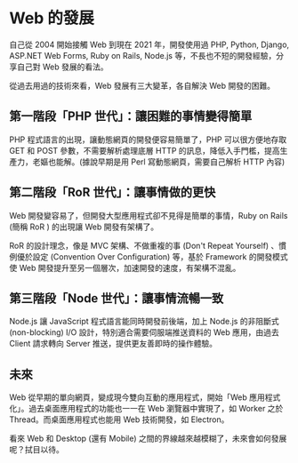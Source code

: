 # Web 的發展

自己從 2004 開始接觸 Web 到現在 2021 年，開發使用過 PHP, Python, Django, ASP.NET Web Forms, Ruby on Rails, Node.js 等，不長也不短的開發經驗，分享自己對 Web 發展的看法。

從過去用過的技術來看，Web 發展有三大變革，各自解決 Web 開發的困難。

## 第一階段「PHP 世代」：讓困難的事情變得簡單

PHP 程式語言的出現，讓動態網頁的開發便容易簡單了，PHP 可以很方便地存取 GET 和 POST 參數，不需要解析處理底層 HTTP 的訊息，降低入手門檻，提高生產力，老嫗也能解。(據說早期是用 Perl 寫動態網頁，需要自己解析 HTTP 內容)

## 第二階段「RoR 世代」：讓事情做的更快

Web 開發變容易了，但開發大型應用程式卻不見得是簡單的事情，Ruby on Rails (簡稱 RoR ) 的出現讓 Web 開發有架構了。

RoR 的設計理念，像是 MVC 架構、不做重複的事 (Don't Repeat Yourself) 、慣例優於設定 (Convention Over Configuration) 等，基於 Framework 的開發模式使 Web 開發提升至另一個層次，加速開發的速度，有架構不混亂。

## 第三階段「Node 世代」：讓事情流暢一致

Node.js 讓 JavaScript 程式語言能同時開發前後端，加上 Node.js 的非阻斷式 (non-blocking) I/O 設計，特別適合需要伺服端推送資料的 Web 應用，由過去 Client 請求轉向 Server 推送，提供更友善即時的操作體驗。

## 未來

Web 從早期的單向網頁，變成現今雙向互動的應用程式，開始「Web 應用程式化」。過去桌面應用程式的功能也一一在 Web 瀏覽器中實現了，如 Worker 之於 Thread。而桌面應用程式也能用 Web 技術開發，如 Electron。

看來 Web 和 Desktop (還有 Mobile) 之間的界線越來越模糊了，未來會如何發展呢？拭目以待。
